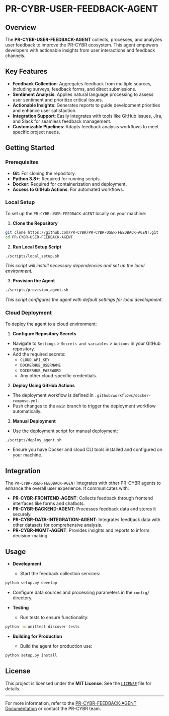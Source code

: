 <!--
Updates that need to be made:
1. 
-->

# PR-CYBR-USER-FEEDBACK-AGENT

## Overview

The **PR-CYBR-USER-FEEDBACK-AGENT** collects, processes, and analyzes user feedback to improve the PR-CYBR ecosystem. This agent empowers developers with actionable insights from user interactions and feedback channels.

## Key Features

- **Feedback Collection**: Aggregates feedback from multiple sources, including surveys, feedback forms, and direct submissions.
- **Sentiment Analysis**: Applies natural language processing to assess user sentiment and prioritize critical issues.
- **Actionable Insights**: Generates reports to guide development priorities and enhance user satisfaction.
- **Integration Support**: Easily integrates with tools like GitHub Issues, Jira, and Slack for seamless feedback management.
- **Customizable Pipelines**: Adapts feedback analysis workflows to meet specific project needs.

## Getting Started

### Prerequisites

- **Git**: For cloning the repository.
- **Python 3.8+**: Required for running scripts.
- **Docker**: Required for containerization and deployment.
- **Access to GitHub Actions**: For automated workflows.

### Local Setup

To set up the `PR-CYBR-USER-FEEDBACK-AGENT` locally on your machine:

1. **Clone the Repository**

```bash
git clone https://github.com/PR-CYBR/PR-CYBR-USER-FEEDBACK-AGENT.git
cd PR-CYBR-USER-FEEDBACK-AGENT
```

2. **Run Local Setup Script**

```bash
./scripts/local_setup.sh
```
_This script will install necessary dependencies and set up the local environment._

3. **Provision the Agent**

```bash
./scripts/provision_agent.sh
```
_This script configures the agent with default settings for local development._

### Cloud Deployment

To deploy the agent to a cloud environment:

1. **Configure Repository Secrets**

- Navigate to `Settings` > `Secrets and variables` > `Actions` in your GitHub repository.
- Add the required secrets:
     - `CLOUD_API_KEY`
     - `DOCKERHUB_USERNAME`
     - `DOCKERHUB_PASSWORD`
     - Any other cloud-specific credentials.

2. **Deploy Using GitHub Actions**

- The deployment workflow is defined in `.github/workflows/docker-compose.yml`.
- Push changes to the `main` branch to trigger the deployment workflow automatically.

3. **Manual Deployment**

- Use the deployment script for manual deployment:

```bash
./scripts/deploy_agent.sh
```

- Ensure you have Docker and cloud CLI tools installed and configured on your machine.

## Integration

The `PR-CYBR-USER-FEEDBACK-AGENT` integrates with other PR-CYBR agents to enhance the overall user experience. It communicates with:

- **PR-CYBR-FRONTEND-AGENT**: Collects feedback through frontend interfaces like forms and chatbots.
- **PR-CYBR-BACKEND-AGENT**: Processes feedback data and stores it securely.
- **PR-CYBR-DATA-INTEGRATION-AGENT**: Integrates feedback data with other datasets for comprehensive analysis.
- **PR-CYBR-MGMT-AGENT**: Provides insights and reports to inform decision-making.

## Usage

- **Development**

  - Start the feedback collection services:

```bash
python setup.py develop
```

  - Configure data sources and processing parameters in the `config/` directory.

- **Testing**

  - Run tests to ensure functionality:

```bash
python -m unittest discover tests
```

- **Building for Production**

  - Build the agent for production use:

```bash
python setup.py install
```

## License

This project is licensed under the **MIT License**. See the [`LICENSE`](LICENSE) file for details.

---

For more information, refer to the [PR-CYBR-FEEDBACK-AGENT Documentation](https://github.com/PR-CYBR/PR-CYBR-USER-FEEDBACK-AGENT/Wiki) or contact the PR-CYBR team.
